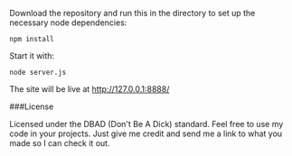 Download the repository and run this in the directory to set up the necessary node dependencies:

`npm install`

Start it with:

`node server.js`

The site will be live at http://127.0.0.1:8888/


###License

Licensed under the DBAD (Don't Be A Dick) standard. Feel free to use my code in your projects. Just give me credit and send me a link to what you made so I can check it out.